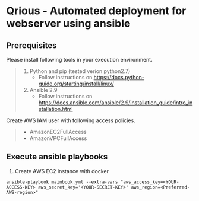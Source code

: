 # Qrious - Automated deployment for webserver using ansible

## Prerequisites
Please install following tools in your execution environment.
>1. Python and pip (tested verion python2.7)
>    - Follow instructions on https://docs.python-guide.org/starting/install/linux/
>2. Ansible 2.9
>    - Follow instructions on https://docs.ansible.com/ansible/2.9/installation_guide/intro_installation.html

Create AWS IAM user with following access policies.
>    - AmazonEC2FullAccess
>    - AmazonVPCFullAccess

 ## Execute ansible playbooks
 1. Create AWS EC2 instance with docker
 ```
 ansible-playbook mainbook.yml --extra-vars "aws_access_key=<YOUR-ACCESS-KEY> aws_secret_key='<YOUR-SECRET-KEY>' aws_region=<Preferred-AWS-region>"
 ```
